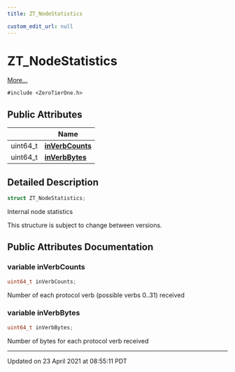 ```yaml
---
title: ZT_NodeStatistics

custom_edit_url: null
---
```


# ZT_NodeStatistics



 [More...](#detailed-description)


`#include <ZeroTierOne.h>`

## Public Attributes

|                | Name           |
| -------------- | -------------- |
| uint64_t | **[inVerbCounts](/autogen/libztcore/classes/struct_z_t___node_statistics.md#variable-inverbcounts)**  |
| uint64_t | **[inVerbBytes](/autogen/libztcore/classes/struct_z_t___node_statistics.md#variable-inverbbytes)**  |

## Detailed Description

```cpp
struct ZT_NodeStatistics;
```


Internal node statistics

This structure is subject to change between versions. 

## Public Attributes Documentation

### variable inVerbCounts

```cpp
uint64_t inVerbCounts;
```


Number of each protocol verb (possible verbs 0..31) received 


### variable inVerbBytes

```cpp
uint64_t inVerbBytes;
```


Number of bytes for each protocol verb received 


-------------------------------

Updated on 23 April 2021 at 08:55:11 PDT